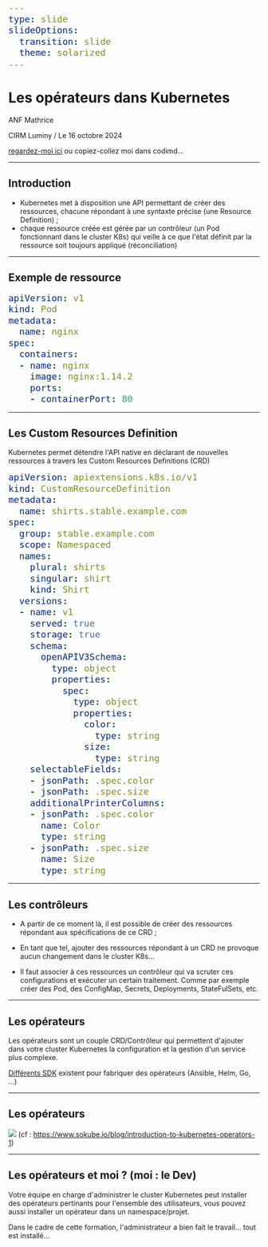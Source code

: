 ```yaml
---
type: slide
slideOptions:
  transition: slide
  theme: solarized
---
```

<style>
    section {
        text-align: left;
        font-size: 28px;
    }
    code {
        font-size: 18px;
    }
</style>

# Les opérateurs dans Kubernetes

ANF Mathrice

CIRM Luminy / Le 16 octobre 2024

[regardez-moi ici](https://codimd.math.cnrs.fr/p/t1ca2RATq#/) ou copiez-collez moi dans codimd...

---

## Introduction

- Kubernetes met à disposition une API permettant de créer des ressources, chacune répondant à une syntaxte précise (une Resource Definition) ;
- chaque ressource créée est gérée par un contrôleur (un Pod fonctionnant dans le cluster K8s) qui veille à ce que l'état définit par la ressource soit toujours appliqué (réconciliation)

---

## Exemple de ressource

``` yaml
apiVersion: v1
kind: Pod
metadata:
  name: nginx
spec:
  containers:
  - name: nginx
    image: nginx:1.14.2
    ports:
    - containerPort: 80
```

---

## Les Custom Resources Definition

Kubernetes permet détendre l'API native en déclarant de nouvelles ressources à travers les Custom Resources Definitions (CRD)

``` yaml
apiVersion: apiextensions.k8s.io/v1
kind: CustomResourceDefinition
metadata:
  name: shirts.stable.example.com
spec:
  group: stable.example.com
  scope: Namespaced
  names:
    plural: shirts
    singular: shirt
    kind: Shirt
  versions:
  - name: v1
    served: true
    storage: true
    schema:
      openAPIV3Schema:
        type: object
        properties:
          spec:
            type: object
            properties:
              color:
                type: string
              size:
                type: string
    selectableFields:
    - jsonPath: .spec.color
    - jsonPath: .spec.size
    additionalPrinterColumns:
    - jsonPath: .spec.color
      name: Color
      type: string
    - jsonPath: .spec.size
      name: Size
      type: string
```

---

## Les contrôleurs

- A partir de ce moment là, il est possible de créer des ressources répondant aux spécifications de ce CRD ;

- En tant que tel, ajouter des ressources répondant à un CRD ne provoque aucun changement dans le cluster K8s...

- Il faut associer à ces ressources un contrôleur qui va scruter ces configurations et exécuter un certain traitement. Comme par exemple créer des Pod, des ConfigMap, Secrets, Deployments, StateFulSets, etc.

---

## Les opérateurs

Les opérateurs sont un couple CRD/Contrôleur qui permettent d'ajouter dans votre cluster Kubernetes la configuration et la gestion d'un service plus complexe.

[Différents SDK](https://sdk.operatorframework.io/) existent pour fabriquer des opérateurs (Ansible, Helm, Go, ...)

---

## Les opérateurs

![](https://www.sokube.io/wp-content/uploads/013-b-operators.png)
(cf : https://www.sokube.io/blog/introduction-to-kubernetes-operators-1)

---

## Les opérateurs et moi ? (moi : le Dev)

Votre équipe en charge d'administrer le cluster Kubernetes peut installer des opérateurs pertinants pour l'ensemble des utilisateurs, vous pouvez aussi installer un opérateur dans un namespace/projet.

Dans le cadre de cette formation, l'administrateur a bien fait le travail... tout est installé...
